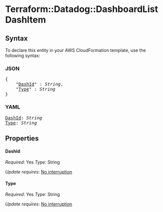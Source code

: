 # Terraform::Datadog::DashboardList DashItem

## Syntax

To declare this entity in your AWS CloudFormation template, use the following syntax:

### JSON

<pre>
{
    "<a href="#dashid" title="DashId">DashId</a>" : <i>String</i>,
    "<a href="#type" title="Type">Type</a>" : <i>String</i>
}
</pre>

### YAML

<pre>
<a href="#dashid" title="DashId">DashId</a>: <i>String</i>
<a href="#type" title="Type">Type</a>: <i>String</i>
</pre>

## Properties

#### DashId

_Required_: Yes
_Type_: String

_Update requires_: [No interruption](https://docs.aws.amazon.com/AWSCloudFormation/latest/UserGuide/using-cfn-updating-stacks-update-behaviors.html#update-no-interrupt)

#### Type

_Required_: Yes
_Type_: String

_Update requires_: [No interruption](https://docs.aws.amazon.com/AWSCloudFormation/latest/UserGuide/using-cfn-updating-stacks-update-behaviors.html#update-no-interrupt)

